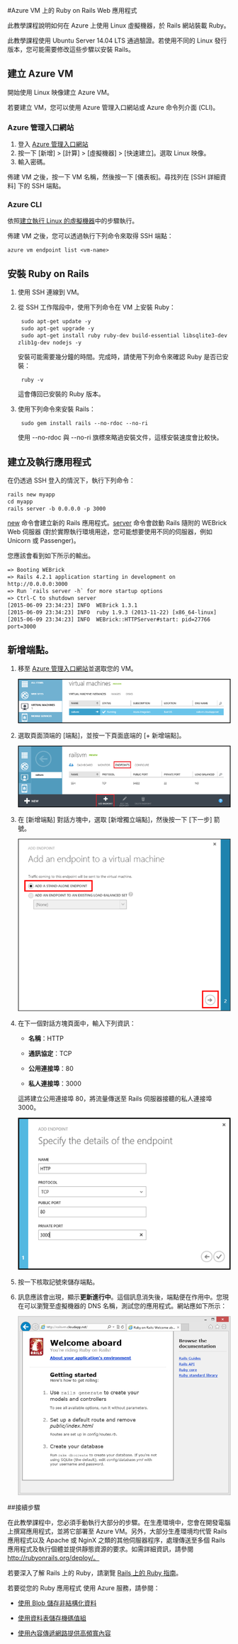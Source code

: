 <properties 
	pageTitle="在使用 Linux VM 之 Azure 上的 Ruby on Rails Web 應用程式" 
	description="在使用 Linux 虛擬機器的 Azure 上裝載 Ruby on Rails 型網站。" 
	services="virtual-machines" 
	documentationCenter="ruby" 
	authors="MikeWasson" 
	manager="wpickett" 
	editor=""/>

<tags 
	ms.service="virtual-machines" 
	ms.workload="web" 
	ms.tgt_pltfrm="vm-linux" 
	ms.devlang="ruby" 
	ms.topic="article" 
	ms.date="06/09/2015" 
	ms.author="mwasson"/>





#Azure VM 上的 Ruby on Rails Web 應用程式

此教學課程說明如何在 Azure 上使用 Linux 虛擬機器，於 Rails 網站裝載 Ruby。

此教學課程使用 Ubuntu Server 14.04 LTS 通過驗證。若使用不同的 Linux 發行版本，您可能需要修改這些步驟以安裝 Rails。

## 建立 Azure VM

開始使用 Linux 映像建立 Azure VM。

若要建立 VM，您可以使用 Azure 管理入口網站或 Azure 命令列介面 (CLI)。

### Azure 管理入口網站

1. 登入 [Azure 管理入口網站](http://manage.windowsazure.com)
2. 按一下 [新增] > [計算] > [虛擬機器] > [快速建立]。選取 Linux 映像。
3. 輸入密碼。

佈建 VM 之後，按一下 VM 名稱，然後按一下 [儀表板]。尋找列在 [SSH 詳細資料] 下的 SSH 端點。

### Azure CLI

依照[建立執行 Linux 的虛擬機器][vm-instructions]中的步驟執行。

佈建 VM 之後，您可以透過執行下列命令來取得 SSH 端點：

	azure vm endpoint list <vm-name>  

## 安裝 Ruby on Rails

1. 使用 SSH 連線到 VM。 
	
2. 從 SSH 工作階段中，使用下列命令在 VM 上安裝 Ruby：

		sudo apt-get update -y
		sudo apt-get upgrade -y
		sudo apt-get install ruby ruby-dev build-essential libsqlite3-dev zlib1g-dev nodejs -y

	安裝可能需要幾分鐘的時間。完成時，請使用下列命令來確認 Ruby 是否已安裝：

		ruby -v

	這會傳回已安裝的 Ruby 版本。

3. 使用下列命令來安裝 Rails：

		sudo gem install rails --no-rdoc --no-ri

	使用 --no-rdoc 與 --no-ri 旗標來略過安裝文件，這樣安裝速度會比較快。

## 建立及執行應用程式

在仍透過 SSH 登入的情況下，執行下列命令：

	rails new myapp
	cd myapp
	rails server -b 0.0.0.0 -p 3000

[new](http://guides.rubyonrails.org/command_line.html#rails-new) 命令會建立新的 Rails 應用程式。[server](http://guides.rubyonrails.org/command_line.html#rails-server) 命令會啟動 Rails 隨附的 WEBrick Web 伺服器 (對於實際執行環境用途，您可能想要使用不同的伺服器，例如 Unicorn 或 Passenger)。

您應該會看到如下所示的輸出。

	=> Booting WEBrick
	=> Rails 4.2.1 application starting in development on http://0.0.0.0:3000
	=> Run `rails server -h` for more startup options
	=> Ctrl-C to shutdown server
	[2015-06-09 23:34:23] INFO  WEBrick 1.3.1
	[2015-06-09 23:34:23] INFO  ruby 1.9.3 (2013-11-22) [x86_64-linux]
	[2015-06-09 23:34:23] INFO  WEBrick::HTTPServer#start: pid=27766 port=3000


## 新增端點。

1. 移至 [Azure 管理入口網站][management-portal]並選取您的 VM。

	![虛擬機器清單][vmlist]

2. 選取頁面頂端的 [端點]，並按一下頁面底端的 [+ 新增端點]。

	![端點頁面][endpoints]

3. 在 [新增端點] 對話方塊中，選取 [新增獨立端點]，然後按一下 [下一步] 箭號。

	![新節點對話方塊][new-endpoint1]

3. 在下一個對話方塊頁面中，輸入下列資訊：

	* **名稱**：HTTP

	* **通訊協定**：TCP

	* **公用連接埠**：80

	* **私人連接埠**：3000

	這將建立公用連接埠 80，將流量傳送至 Rails 伺服器接聽的私人連接埠 3000。

	![新節點對話方塊][new-endpoint]

4. 按一下核取記號來儲存端點。

5. 訊息應該會出現，顯示**更新進行中**。這個訊息消失後，端點便在作用中。您現在可以瀏覽至虛擬機器的 DNS 名稱，測試您的應用程式。網站應如下所示：

	![預設 rails 頁面][default-rails-cloud]


##<a id="next"></a>接續步驟

在此教學課程中，您必須手動執行大部分的步驟。在生產環境中，您會在開發電腦上撰寫應用程式，並將它部署至 Azure VM。另外，大部分生產環境均代管 Rails 應用程式以及 Apache 或 NginX 之類的其他伺服器程序，處理傳送至多個 Rails 應用程式及執行個體並提供靜態資源的要求。如需詳細資訊，請參閱 http://rubyonrails.org/deploy/。

若要深入了解 Rails 上的 Ruby，請瀏覽 [Rails 上的 Ruby 指南][rails-guides]。

若要從您的 Ruby 應用程式 使用 Azure 服務，請參閱：

* [使用 Blob 儲存非結構化資料][blobs]

* [使用資料表儲存機碼值組][tables]

* [使用內容傳遞網路提供高頻寬內容][cdn-howto]



<!-- WA.com links -->
[blobs]: ../storage-ruby-how-to-use-blob-storage.md

[cdn-howto]: /develop/ruby/app-services/

[management-portal]: https://manage.windowsazure.com/

[tables]: /develop/ruby/how-to-guides/table-service/

[vm-instructions]: virtual-machines-linux-tutorial.md


<!-- External Links -->
[rails-guides]: http://guides.rubyonrails.org/

[sqlite3]: http://www.sqlite.org/

<!-- Images -->

[default-rails-cloud]: ./media/virtual-machines-ruby-rails-web-app-linux/basicrailscloud.png

[vmlist]: ./media/virtual-machines-ruby-rails-web-app-linux/vmlist.png

[endpoints]: ./media/virtual-machines-ruby-rails-web-app-linux/endpoints.png

[new-endpoint]: ./media/virtual-machines-ruby-rails-web-app-linux/newendpoint.png

[new-endpoint1]: ./media/virtual-machines-ruby-rails-web-app-linux/newendpoint1.png
 

<!---HONumber=July15_HO1-->